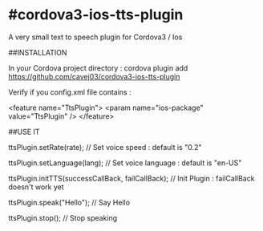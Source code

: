 #cordova3-ios-tts-plugin
=======================

A very small text to speech plugin for Cordova3 / Ios


##INSTALLATION

In your Cordova project directory : 
cordova plugin add https://github.com/cavej03/cordova3-ios-tts-plugin

Verify if you config.xml file contains :

&lt;feature name="TtsPlugin"&gt;
	    &lt;param name="ios-package" value="TtsPlugin" /&gt;
&lt;/feature&gt;

##USE IT

ttsPlugin.setRate(rate); // Set voice speed : default is "0.2"

ttsPlugin.setLanguage(lang); // Set voice language : default is "en-US"

ttsPlugin.initTTS(successCallBack, failCallBack); // Init Plugin : failCallBack doesn't work yet

ttsPlugin.speak("Hello"); // Say Hello

ttsPlugin.stop(); // Stop speaking